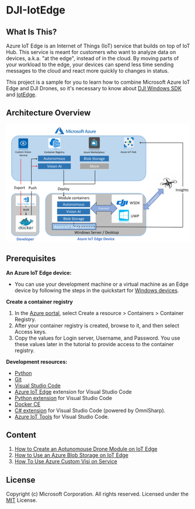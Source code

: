 # DJI-IotEdge

## What Is This?

Azure IoT Edge is an Internet of Things (IoT) service that builds on top of IoT Hub. This service is meant for customers who want to analyze data on devices, a.k.a. "at the edge", instead of in the cloud. By moving parts of your workload to the edge, your devices can spend less time sending messages to the cloud and react more quickly to changes in status.

This project is a sample for you to learn how to combine Microsoft Azure IoT Edge and DJI Drones, so it's necessary to know about [DJI Windows SDK][1] and [IotEdge][2].

## Architecture Overview

![Framework](doc/ReadMeImages/Framework.png)

## Prerequisites

**An Azure IoT Edge device:**

- You can use your development machine or a virtual machine as an Edge device by following the steps in the quickstart for [Windows devices][3].

**Create a container registry**

1. In the [Azure portal][8], select Create a resource > Containers > Container Registry.
2. After your container registry is created, browse to it, and then select Access keys. 
3. Copy the values for Login server, Username, and Password. You use these values later in the tutorial to provide access to the container registry. 


**Development resources:**

- [Python](https://www.python.org/downloads/)
- [Git](https://git-scm.com/downloads)
- [Visual Studio Code](https://code.visualstudio.com/)
- [Azure IoT Edge](https://marketplace.visualstudio.com/items?itemName=vsciot-vscode.azure-iot-edge) extension for Visual Studio Code
- [Python extension](https://marketplace.visualstudio.com/items?itemName=ms-python.python) for Visual Studio Code
- [Docker CE](https://docs.docker.com/install/) 
- [C# extension][4] for Visual Studio Code (powered by OmniSharp).
- [Azure IoT Tools][5] for Visual Studio Code. 

## Content

1. [How to Create an Aotunomouse Drone Module on IoT Edge](doc/HowtoCreateAnAotunomouseDroneModuleonIoTEdge.md)
2. [How to Use an Azure Blob Storage on IoT Edge](doc/HowToUseAzureBlobStorage.md)
3. [How To Use Azure Custom Visi on Service](doc/HowToUseAzureCustomVisionService.md)

[1]:https://github.com/dji-sdk/Windows-SDK
[2]:https://docs.microsoft.com/en-us/azure/iot-edge/quickstart
[3]:https://docs.microsoft.com/en-us/azure/iot-edge/quickstart
[4]:https://marketplace.visualstudio.com/items?itemName=ms-vscode.csharp
[5]:https://marketplace.visualstudio.com/items?itemName=vsciot-vscode.azure-iot-tools
[8]:https://ms.portal.azure.com/

## License

Copyright (c) Microsoft Corporation. All rights reserved.
Licensed under the [MIT](LICENSE.txt) License.
